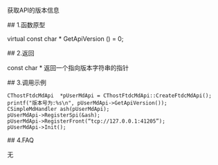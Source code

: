 <p>获取API的版本信息</p>
<span class="anchor" id="566ea2aa-f2e7-4e12-87f9-a863deb89e7e"></span>
## 1.函数原型
<p>virtual const char * GetApiVersion () = 0;</p>
<span class="anchor" id="743df69e-1162-47b6-bf3b-4241b5f6693d"></span>
## 2.返回
<p>const char * 返回一个指向版本字符串的指针</p>
<span class="anchor" id="fd31ee6e-b953-4325-b481-9677e345a6b8"></span>
## 3.调用示例
<pre><code>CThostFtdcMdApi  *pUserMdApi = CThostFtdcMdApi::CreateFtdcMdApi();
printf("版本号为:%s\n", pUserMdApi-&gt;GetApiVersion());
CSimpleMdHandler ash(pUserMdApi);
pUserMdApi-&gt;RegisterSpi(&amp;ash);
pUserMdApi-&gt;RegisterFront(“tcp://127.0.0.1:41205”);
pUserMdApi-&gt;Init();
</code></pre>
<span class="anchor" id="1047eb71-a5a3-4599-becd-27e1582f248b"></span>
## 4.FAQ
<p>无</p>
